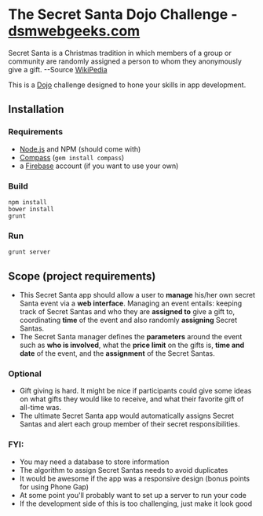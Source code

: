 # The Secret Santa Dojo Challenge - [dsmwebgeeks.com](http://www.dsmwebgeeks.com/2013/12/10/december-16th-dojo-secret-santa/)

Secret Santa is a Christmas tradition in which members of a group or community are randomly assigned a person to whom they anonymously give a gift. --Source [WikiPedia](http://en.wikipedia.org/wiki/Secret_Santa)

This is a [Dojo](http://codingdojo.org/cgi-bin/wiki.pl?WhatIsCodingDojo) challenge designed to hone your skills in app development.

## Installation

### Requirements

* [Node.js](http://nodejs.org/) and NPM (should come with)
* [Compass](http://compass-style.org/) (`gem install compass`)
* a [Firebase](https://www.firebase.com/) account (if you want to use your own)

### Build

```
npm install
bower install
grunt
```

### Run

```
grunt server
```

## Scope (project requirements)

* This Secret Santa app should allow a user to **manage** his/her own secret Santa event via a **web interface**. Managing an event entails: keeping track of Secret Santas and who they are **assigned to** give a gift to, coordinating **time** of the event and also randomly **assigning** Secret Santas.
* The Secret Santa manager defines the **parameters** around the event such as **who is involved**, what the **price limit** on the gifts is, **time and date** of the event, and the **assignment** of the Secret Santas.

### Optional

* Gift giving is hard. It might be nice if participants could give some ideas on what gifts they would like to receive, and what their favorite gift of all-time was.
* The ultimate Secret Santa app would automatically assigns Secret Santas and alert each group member of their secret responsibilities.

### FYI:

* You may need a database to store information
* The algorithm to assign Secret Santas needs to avoid duplicates
* It would be awesome if the app was a responsive design (bonus points for using Phone Gap)
* At some point you'll probably want to set up a server to run your code
* If the development side of this is too challenging, just make it look good
